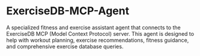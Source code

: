 # ExerciseDB-MCP-Agent
A specialized fitness and exercise assistant agent that connects to the ExerciseDB MCP (Model Context Protocol) server. This agent is designed to help with workout planning, exercise recommendations, fitness guidance, and comprehensive exercise database queries.
